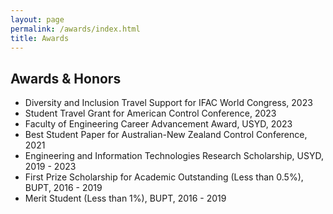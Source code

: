 ```yaml
---
layout: page
permalink: /awards/index.html
title: Awards
---
```


## Awards & Honors

- Diversity and Inclusion Travel Support for IFAC World Congress, 2023
- Student Travel Grant for American Control Conference, 2023
- Faculty of Engineering Career Advancement Award, USYD, 2023
- Best Student Paper for Australian-New Zealand Control Conference, 2021
- Engineering and Information Technologies Research Scholarship, USYD, 2019 - 2023
- First Prize Scholarship for Academic Outstanding (Less than 0.5%), BUPT, 2016 - 2019
- Merit Student (Less than 1%), BUPT, 2016 - 2019


